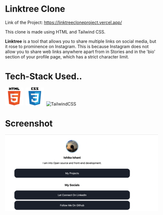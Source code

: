 # Linktree Clone
Link of the Project: https://linktreecloneproject.vercel.app/

This clone is made using HTML and Tailwind CSS.

**Linktree** is a tool that allows you to share multiple links on social media, but it rose to prominence on Instagram. This is because Instagram does not allow you to share web links anywhere apart from in Stories and in the 'bio' section of your profile page, which has a strict character limit.

# Tech-Stack Used..
<img src="https://github.com/devicons/devicon/blob/master/icons/html5/html5-original-wordmark.svg" title="HTML" alt="HTML" width="60" height="60"/>&nbsp;
<img src="https://github.com/devicons/devicon/blob/master/icons/css3/css3-original-wordmark.svg" title="css3" alt="css3" width="60" height="60"/>&nbsp;
<img src="https://tailwindcss.com/_next/static/media/tailwindcss-mark.79614a5f61617ba49a0891494521226b.svg" title="TailwindCSS" alt="TailwindCSS" width="60" height="60"/>

# Screenshot
<img src ="https://raw.githubusercontent.com/ishani-1255/Linktree/main/Screenshot%202022-10-18%20at%203.25.44%20PM.png">
